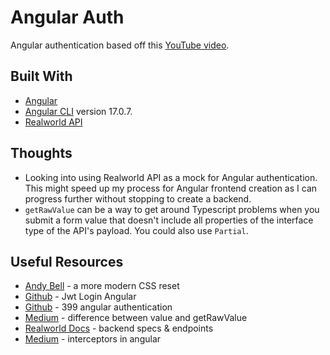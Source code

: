 # Angular Auth

Angular authentication based off this [YouTube video](https://www.youtube.com/watch?v=R8a8ituFkls).  

## Built With

- [Angular](https://angular.dev)
- [Angular CLI](https://github.com/angular/angular-cli) version 17.0.7.
- [Realworld API](https://realworld-docs.netlify.app/)

## Thoughts

- Looking into using Realworld API as a mock for Angular authentication.  This might speed up my process for Angular frontend creation as I can progress further without stopping to create a backend.     
- `getRawValue` can be a way to get around Typescript problems when you submit a form value that doesn't include all properties of the interface type of the API's payload.  You could also use `Partial`.

## Useful Resources

- [Andy Bell](https://andy-bell.co.uk/a-more-modern-css-reset/) - a more modern CSS reset
- [Github](https://github.com/voidChetan/Jwt_Login_Angular) - Jwt Login Angular
- [Github](https://github.com/monsterlessonsacademy/monsterlessonsacademy/tree/399-angular-authentication/src) - 399 angular authentication
- [Medium](https://medium.com/@rogerg93/difference-between-value-and-getrawvalue-in-angular-628d0a26fcbf) - difference between value and getRawValue
- [Realworld Docs](https://realworld-docs.netlify.app/docs/specs/backend-specs/endpoints) - backend specs & endpoints
- [Medium](https://medium.com/@gokulbudha/interceptors-in-angular-aee9b247d4c5) - interceptors in angular